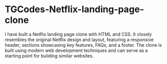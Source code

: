 # TGCodes-Netflix-landing-page-clone
I have built a Netflix landing page clone with HTML and CSS. It closely resembles the original Netflix design and layout, featuring a responsive header, sections showcasing key features, FAQs, and a footer. The clone is built using modern web development techniques and can serve as a starting point for building similar websites.
